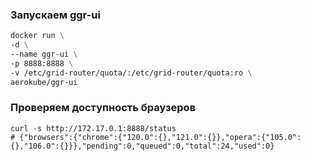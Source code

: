 ### Запускаем ggr-ui

```dockerfile
docker run \
-d \
--name ggr-ui \
-p 8888:8888 \
-v /etc/grid-router/quota/:/etc/grid-router/quota:ro \
aerokube/ggr-ui
```

### Проверяем доступность браузеров
```shell
curl -s http://172.17.0.1:8888/status
# {"browsers":{"chrome":{"120.0":{},"121.0":{}},"opera":{"105.0":{},"106.0":{}}},"pending":0,"queued":0,"total":24,"used":0}
```